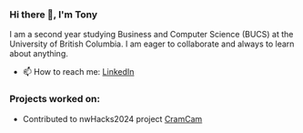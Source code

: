 ### Hi there 👋, I'm Tony
I am a second year studying Business and Computer Science (BUCS) at the University of British Columbia. I am eager to collaborate and always to learn about anything. 

- 📫 How to reach me: [LinkedIn](https://www.linkedin.com/in/tony-gu-/ "LinkedIn")

### Projects worked on:
- Contributed to nwHacks2024 project [CramCam][1]

  [1]: https://github.com/emilysxng/nwHacks-2024/commits?author=tonygu09
